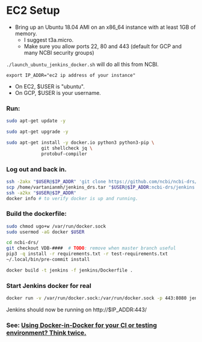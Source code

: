 # EC2 Setup

* Bring up an Ubuntu 18.04 AMI on an x86_64 instance with at
least 1GB of memory.
  * I suggest t3a.micro.
  * Make sure you allow ports 22, 80 and 443 (default for GCP and many NCBI
                                              security groups)

`./launch_ubuntu_jenkins_docker.sh` will do all this from NCBI.

`export IP_ADDR="ec2 ip address of your instance"`

* On EC2, $USER is "ubuntu".
* On GCP, $USER is your username.

### Run:
```bash
sudo apt-get update -y

sudo apt-get upgrade -y

sudo apt-get install -y docker.io python3 python3-pip \
             git shellcheck jq \
             protobuf-compiler
```
### Log out and back in.
```bash
ssh -2akx "$USER@$IP_ADDR" 'git clone https://github.com/ncbi/ncbi-drs/'
scp /home/vartanianmh/jenkins_drs.tar "$USER@$IP_ADDR:ncbi-drs/jenkins.tar" # TODO
ssh -a2kx "$USER@$IP_ADDR"
docker info # to verify docker is up and running.
```

### Build the dockerfile:

```bash
sudo chmod ugo+w /var/run/docker.sock
sudo usermod -aG docker $USER

cd ncbi-drs/
git checkout VDB-####  # TODO: remove when master branch useful
pip3 -q install -r requirements.txt -r test-requirements.txt
~/.local/bin/pre-commit install

docker build -t jenkins -f jenkins/Dockerfile .

```
### Start Jenkins docker for real

```bash
docker run -v /var/run/docker.sock:/var/run/docker.sock -p 443:8080 jenkins &
```

Jenkins should now be running on http://$IP_ADDR:443/

### See: [Using Docker-in-Docker for your CI or testing environment? Think twice.](http://jpetazzo.github.io/2015/09/03/do-not-use-docker-in-docker-for-ci/)
